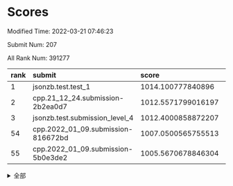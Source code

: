 # Scores

Modified Time: 2022-03-21 07:46:23

Submit Num: 207

All Rank Num: 391277

| rank |               submit               |       score        |       sigma        | pk_num |
| :--- | :--------------------------------- | :----------------- | :----------------- | :----- |
| 1    | jsonzb.test.test_1                 | 1014.100777840896  | 0.8148318687534519 | 7565   |
| 2    | cpp.21_12_24.submission-2b2ea0d7   | 1012.5571799016197 | 0.772003247369339  | 7566   |
| 3    | jsonzb.test.submission_level_4     | 1012.4000858872207 | 0.7857684124652672 | 7563   |
| 54   | cpp.2022_01_09.submission-816672bd | 1007.0500565755513 | 0.7309340317420242 | 7561   |
| 55   | cpp.2022_01_09.submission-5b0e3de2 | 1005.5670678846304 | 0.7189559082244111 | 7564   |


<details>
<summary>全部</summary>

| rank |                 submit                 |       score        |       sigma        | pk_num |
| :--- | :------------------------------------- | :----------------- | :----------------- | :----- |
| 1    | jsonzb.test.test_1                     | 1014.100777840896  | 0.8148318687534519 | 7565   |
| 2    | cpp.21_12_24.submission-2b2ea0d7       | 1012.5571799016197 | 0.772003247369339  | 7566   |
| 3    | jsonzb.test.submission_level_4         | 1012.4000858872207 | 0.7857684124652672 | 7563   |
| 4    | gobigger.level_3.submission_level_3_2  | 1011.6800294105117 | 0.7580162974645994 | 7562   |
| 5    | gobigger.level_3.submission_level_3_0  | 1011.6391998442912 | 0.7677494551137177 | 7560   |
| 6    | gobigger.level_3.submission_level_3_15 | 1011.5810194202642 | 0.7821945898799066 | 7561   |
| 7    | gobigger.level_3.submission_level_3_6  | 1011.4314490425949 | 0.7524654726678316 | 7559   |
| 8    | gobigger.level_3.submission_level_3_36 | 1011.297556653527  | 0.7629087328235532 | 7561   |
| 9    | gobigger.level_3.submission_level_3_26 | 1011.2546945009416 | 0.7681222249883636 | 7562   |
| 10   | gobigger.level_3.submission_level_3_43 | 1010.8200881606613 | 0.7545150793067729 | 7560   |
| 11   | gobigger.level_3.submission_level_3_3  | 1010.8156783146403 | 0.781996588278788  | 7559   |
| 12   | gobigger.level_3.submission_level_3_10 | 1010.7985497062068 | 0.7630078012304917 | 7562   |
| 13   | gobigger.level_3.submission_level_3_47 | 1010.7316953684277 | 0.7445817879233211 | 7561   |
| 14   | gobigger.level_3.submission_level_3_7  | 1010.4604962650768 | 0.7936872873297673 | 7561   |
| 15   | gobigger.level_3.submission_level_3_46 | 1010.4299937334697 | 0.7534194618756336 | 7563   |
| 16   | gobigger.level_3.submission_level_3_29 | 1010.3935953202621 | 0.7518852407051986 | 7563   |
| 17   | gobigger.level_3.submission_level_3_5  | 1010.3289179851733 | 0.7533324320820172 | 7565   |
| 18   | gobigger.level_3.submission_level_3_49 | 1010.2702593514    | 0.7718017562984795 | 7561   |
| 19   | gobigger.level_3.submission_level_3_11 | 1010.2128095007912 | 0.7749961313788392 | 7561   |
| 20   | gobigger.level_3.submission_level_3_31 | 1010.1977505965467 | 0.7454920358164067 | 7563   |
| 21   | gobigger.level_3.submission_level_3_37 | 1010.1774223068769 | 0.7768825414225125 | 7564   |
| 22   | gobigger.level_3.submission_level_3_35 | 1010.1274179429082 | 0.7677759553886169 | 7556   |
| 23   | gobigger.level_3.submission_level_3_14 | 1010.1109377134032 | 0.7476472248947236 | 7560   |
| 24   | gobigger.level_3.submission_level_3_34 | 1010.1018007860717 | 0.7681105204858847 | 7565   |
| 25   | gobigger.level_3.submission_level_3_44 | 1010.0782086688595 | 0.7674460702747401 | 7555   |
| 26   | gobigger.level_3.submission_level_3_21 | 1010.065298764612  | 0.7658567496128281 | 7562   |
| 27   | gobigger.level_3.submission_level_3_45 | 1009.9865969207159 | 0.7594314100516719 | 7561   |
| 28   | gobigger.level_3.submission_level_3_4  | 1009.9655934644043 | 0.7738051901402564 | 7560   |
| 29   | gobigger.level_3.submission_level_3_12 | 1009.9528199636976 | 0.7640049611961776 | 7563   |
| 30   | gobigger.level_3.submission_level_3_42 | 1009.9516663106436 | 0.7550264980257362 | 7559   |
| 31   | gobigger.level_3.submission_level_3_22 | 1009.943930354536  | 0.7527753561492175 | 7564   |
| 32   | gobigger.level_3.submission_level_3_8  | 1009.8835395438899 | 0.7757393495675186 | 7563   |
| 33   | gobigger.level_3.submission_level_3_19 | 1009.8457200749143 | 0.7465278552035486 | 7561   |
| 34   | gobigger.level_3.submission_level_3_33 | 1009.8326406374058 | 0.7594203615396433 | 7562   |
| 35   | gobigger.level_3.submission_level_3_17 | 1009.7438404687081 | 0.7554885824192025 | 7562   |
| 36   | gobigger.level_3.submission_level_3_16 | 1009.6836516331442 | 0.7755255773431651 | 7559   |
| 37   | gobigger.level_3.submission_level_3_18 | 1009.6457624511531 | 0.770270727331116  | 7563   |
| 38   | gobigger.level_3.submission_level_3_23 | 1009.5807326281621 | 0.7516902965642996 | 7559   |
| 39   | gobigger.level_3.submission_level_3_1  | 1009.5638621403986 | 0.7365310588954108 | 7559   |
| 40   | gobigger.level_3.submission_level_3_27 | 1009.5610843471233 | 0.7436345688355561 | 7561   |
| 41   | gobigger.level_3.submission_level_3_39 | 1009.5292893079263 | 0.7495097400159617 | 7560   |
| 42   | gobigger.level_3.submission_level_3_28 | 1009.3900317623588 | 0.7380649745645136 | 7559   |
| 43   | gobigger.level_3.submission_level_3_38 | 1009.1663907441686 | 0.7543351719955814 | 7561   |
| 44   | gobigger.level_3.submission_level_3_24 | 1009.0967460774112 | 0.7783018146960905 | 7561   |
| 45   | gobigger.level_3.submission_level_3_20 | 1009.0237091118316 | 0.7387230693690682 | 7564   |
| 46   | gobigger.level_3.submission_level_3_40 | 1008.9433289323282 | 0.7271932702210725 | 7563   |
| 47   | gobigger.level_3.submission_level_3_9  | 1008.9239565777417 | 0.7465455393394966 | 7564   |
| 48   | gobigger.level_3.submission_level_3_30 | 1008.9048173926991 | 0.7689390843351754 | 7560   |
| 49   | gobigger.level_3.submission_level_3_13 | 1008.8828822679865 | 0.7424643388387588 | 7561   |
| 50   | gobigger.level_3.submission_level_3_41 | 1008.8218633215257 | 0.7509002220342279 | 7556   |
| 51   | gobigger.level_3.submission_level_3_32 | 1008.5666419546703 | 0.7321968694126664 | 7559   |
| 52   | gobigger.level_3.submission_level_3_25 | 1008.493833688655  | 0.746448765171475  | 7566   |
| 53   | gobigger.level_3.submission_level_3_48 | 1008.1075539817547 | 0.7393485261039129 | 7562   |
| 54   | cpp.2022_01_09.submission-816672bd     | 1007.0500565755513 | 0.7309340317420242 | 7561   |
| 55   | cpp.2022_01_09.submission-5b0e3de2     | 1005.5670678846304 | 0.7189559082244111 | 7564   |
| 56   | gobigger.level_1.submission_level_1_45 | 1004.649500139901  | 0.7200712901957991 | 7563   |
| 57   | gobigger.level_1.submission_level_1_27 | 1004.5605588039269 | 0.6998324764111553 | 7566   |
| 58   | gobigger.level_1.submission_level_1_3  | 1004.4188109192366 | 0.7199637941408776 | 7562   |
| 59   | gobigger.level_1.submission_level_1_1  | 1004.2398229796569 | 0.7254371882740652 | 7564   |
| 60   | gobigger.level_1.submission_level_1_37 | 1004.2003135237609 | 0.7347600931475637 | 7558   |
| 61   | gobigger.level_1.submission_level_1_38 | 1004.0329313222709 | 0.7241749994350365 | 7564   |
| 62   | gobigger.level_1.submission_level_1_21 | 1003.9466854659212 | 0.7191265740759809 | 7562   |
| 63   | gobigger.level_1.submission_level_1_8  | 1003.9415937035443 | 0.7195528622348321 | 7561   |
| 64   | gobigger.level_1.submission_level_1_18 | 1003.93131962209   | 0.7127769923490591 | 7554   |
| 65   | gobigger.level_1.submission_level_1_15 | 1003.9242131917564 | 0.7092519302911502 | 7562   |
| 66   | gobigger.level_1.submission_level_1_17 | 1003.9213678450393 | 0.7352015415658253 | 7562   |
| 67   | gobigger.level_1.submission_level_1_5  | 1003.8877724335497 | 0.7139180069426978 | 7562   |
| 68   | gobigger.level_1.submission_level_1_40 | 1003.8574912524442 | 0.7328355908298203 | 7562   |
| 69   | gobigger.level_1.submission_level_1_26 | 1003.7934803001028 | 0.7161833157685058 | 7560   |
| 70   | gobigger.level_1.submission_level_1_46 | 1003.7920048950193 | 0.7178526287449618 | 7556   |
| 71   | gobigger.level_1.submission_level_1_49 | 1003.7763742229689 | 0.710517964446787  | 7561   |
| 72   | gobigger.level_1.submission_level_1_24 | 1003.7622311432654 | 0.7175096181199674 | 7564   |
| 73   | gobigger.level_1.submission_level_1_0  | 1003.6622916330523 | 0.712408017076885  | 7552   |
| 74   | gobigger.level_1.submission_level_1_35 | 1003.6582635644761 | 0.7247852082875504 | 7561   |
| 75   | gobigger.level_1.submission_level_1_20 | 1003.6009782213587 | 0.7102511489159099 | 7557   |
| 76   | gobigger.level_1.submission_level_1_13 | 1003.4899255774172 | 0.7122395173283415 | 7558   |
| 77   | gobigger.level_1.submission_level_1_41 | 1003.4143555974537 | 0.7319766775560909 | 7563   |
| 78   | gobigger.level_1.submission_level_1_36 | 1003.3904390386629 | 0.7187243211241682 | 7562   |
| 79   | gobigger.level_1.submission_level_1_4  | 1003.3835391663048 | 0.7157448529224291 | 7566   |
| 80   | gobigger.level_1.submission_level_1_43 | 1003.3746108538219 | 0.712112481330274  | 7563   |
| 81   | gobigger.level_1.submission_level_1_29 | 1003.1988527349754 | 0.7175835859675819 | 7561   |
| 82   | gobigger.level_1.submission_level_1_19 | 1003.159980879128  | 0.7105840693419059 | 7560   |
| 83   | gobigger.level_1.submission_level_1_34 | 1003.1487495338364 | 0.7097971717865573 | 7561   |
| 84   | gobigger.level_1.submission_level_1_2  | 1003.1178779196896 | 0.7039963080994133 | 7562   |
| 85   | gobigger.level_1.submission_level_1_25 | 1003.1113313778266 | 0.7218943578444946 | 7563   |
| 86   | gobigger.level_1.submission_level_1_9  | 1003.1095958876587 | 0.7305504449509587 | 7564   |
| 87   | gobigger.level_1.submission_level_1_28 | 1003.0839032776047 | 0.7184433828540607 | 7571   |
| 88   | gobigger.level_1.submission_level_1_22 | 1003.0401622066835 | 0.7166500947985136 | 7559   |
| 89   | gobigger.level_1.submission_level_1_33 | 1003.0269506514516 | 0.7064164359963512 | 7558   |
| 90   | gobigger.level_1.submission_level_1_42 | 1002.9638182610565 | 0.7097265135900168 | 7560   |
| 91   | gobigger.level_1.submission_level_1_23 | 1002.7912268376678 | 0.7169475644508788 | 7564   |
| 92   | gobigger.level_1.submission_level_1_44 | 1002.7595203761891 | 0.7115845619871588 | 7562   |
| 93   | gobigger.level_1.submission_level_1_11 | 1002.6954736865097 | 0.7128191124614714 | 7563   |
| 94   | gobigger.level_1.submission_level_1_47 | 1002.692039779614  | 0.7115735446452062 | 7561   |
| 95   | gobigger.level_1.submission_level_1_32 | 1002.685825569986  | 0.719748399924343  | 7555   |
| 96   | gobigger.level_1.submission_level_1_39 | 1002.6782833486475 | 0.7115526315099981 | 7561   |
| 97   | gobigger.level_1.submission_level_1_48 | 1002.6519956047538 | 0.7099846317837516 | 7556   |
| 98   | gobigger.level_1.submission_level_1_30 | 1002.6340275533684 | 0.7154162333372736 | 7562   |
| 99   | gobigger.level_1.submission_level_1_14 | 1002.6262482200374 | 0.7274733046189337 | 7569   |
| 100  | gobigger.level_1.submission_level_1_31 | 1002.5354146911626 | 0.7168018638541545 | 7563   |
| 101  | gobigger.level_1.submission_level_1_7  | 1002.4352749066481 | 0.708259069804455  | 7561   |
| 102  | gobigger.level_1.submission_level_1_16 | 1002.230180150904  | 0.7151945560150493 | 7557   |
| 103  | gobigger.level_1.submission_level_1_6  | 1002.0084786651723 | 0.715054990205126  | 7559   |
| 104  | gobigger.level_1.submission_level_1_12 | 1002.0021456267451 | 0.7129516095884292 | 7563   |
| 105  | gobigger.level_1.submission_level_1_10 | 1001.9016641856077 | 0.7154115314760982 | 7566   |
| 106  | gobigger.random.submission_random_34   | 997.2337904887582  | 0.7011431490210437 | 7557   |
| 107  | gobigger.random.submission_random_30   | 996.994028609837   | 0.7033462129794106 | 7560   |
| 108  | gobigger.random.submission_random_7    | 996.7689805617123  | 0.7131024993431097 | 7562   |
| 109  | gobigger.random.submission_random_45   | 996.6709175290779  | 0.7111024526882544 | 7553   |
| 110  | gobigger.random.submission_random_20   | 996.5931670441817  | 0.702912764318806  | 7557   |
| 111  | gobigger.random.submission_random_19   | 996.5660835814091  | 0.7130816392080521 | 7563   |
| 112  | gobigger.random.submission_random_22   | 996.5482685363925  | 0.6998673224001657 | 7559   |
| 113  | gobigger.random.submission_random_13   | 996.5162261464312  | 0.703261323495828  | 7556   |
| 114  | gobigger.random.submission_random_28   | 996.5111605871128  | 0.7151568735255861 | 7563   |
| 115  | gobigger.random.submission_random_11   | 996.4819426056434  | 0.706686295855673  | 7561   |
| 116  | gobigger.random.submission_random_3    | 996.4789270889326  | 0.705095385734501  | 7555   |
| 117  | gobigger.random.submission_random_12   | 996.4726693178202  | 0.7077196537025837 | 7561   |
| 118  | gobigger.random.submission_random_48   | 996.4609054275593  | 0.7071257630944203 | 7565   |
| 119  | gobigger.random.submission_random_26   | 996.4446420434277  | 0.7064430192331905 | 7558   |
| 120  | gobigger.random.submission_random_2    | 996.3838724712496  | 0.7106449471898328 | 7562   |
| 121  | gobigger.random.submission_random_36   | 996.3680044317173  | 0.7210332021985542 | 7558   |
| 122  | gobigger.random.submission_random_18   | 996.2961703006334  | 0.7223261506643591 | 7556   |
| 123  | gobigger.random.submission_random_9    | 996.2106927691661  | 0.7127376232954579 | 7561   |
| 124  | gobigger.random.submission_random_47   | 996.1950247286036  | 0.7131004839827297 | 7560   |
| 125  | gobigger.random.submission_random_33   | 996.1716844968661  | 0.7136126137802601 | 7557   |
| 126  | gobigger.random.submission_random_42   | 996.1446233228405  | 0.7209460553776724 | 7562   |
| 127  | gobigger.random.submission_random_39   | 996.1389195287089  | 0.7197020152600876 | 7559   |
| 128  | gobigger.random.submission_random_16   | 996.1135804078078  | 0.7020711096471903 | 7561   |
| 129  | gobigger.random.submission_random_31   | 996.0413810541747  | 0.7014568213147221 | 7561   |
| 130  | gobigger.random.submission_random_1    | 996.0330578618252  | 0.7087950584264295 | 7562   |
| 131  | gobigger.random.submission_random_21   | 995.9830288912617  | 0.7203942932209683 | 7559   |
| 132  | gobigger.random.submission_random_41   | 995.9563874996313  | 0.7087998807913352 | 7561   |
| 133  | gobigger.random.submission_random_43   | 995.9484787511161  | 0.7111170791334078 | 7564   |
| 134  | gobigger.random.submission_random_38   | 995.885742286975   | 0.6950576519769998 | 7561   |
| 135  | gobigger.random.submission_random_17   | 995.8365448123636  | 0.7077968719749703 | 7566   |
| 136  | gobigger.random.submission_random_24   | 995.8172699142689  | 0.7120942303511166 | 7559   |
| 137  | gobigger.random.submission_random_0    | 995.8133759173016  | 0.7185247130886935 | 7562   |
| 138  | gobigger.random.submission_random_44   | 995.7941644375426  | 0.7037454391974949 | 7556   |
| 139  | gobigger.random.submission_random_14   | 995.7669173154212  | 0.7143956120921187 | 7559   |
| 140  | gobigger.random.submission_random_37   | 995.6629720231501  | 0.7100335124696359 | 7561   |
| 141  | gobigger.random.submission_random_15   | 995.5967236404545  | 0.7090513683532388 | 7563   |
| 142  | gobigger.random.submission_random_25   | 995.4744846511772  | 0.7123915541742868 | 7558   |
| 143  | gobigger.random.submission_random_46   | 995.4527375171865  | 0.7065859433174831 | 7565   |
| 144  | gobigger.random.submission_random_32   | 995.429474935264   | 0.7073116211898209 | 7558   |
| 145  | gobigger.random.submission_random_5    | 995.4086930666186  | 0.7088588385780207 | 7562   |
| 146  | gobigger.random.submission_random_23   | 995.4050176606924  | 0.7312912069040678 | 7553   |
| 147  | gobigger.random.submission_random_49   | 995.3734681895942  | 0.7079069657222085 | 7562   |
| 148  | gobigger.random.submission_random_27   | 995.2884720302895  | 0.6981136839491431 | 7563   |
| 149  | gobigger.random.submission_random_8    | 995.2855973465746  | 0.7183037360497725 | 7558   |
| 150  | gobigger.random.submission_random_4    | 995.2034684215778  | 0.7131260693282664 | 7559   |
| 151  | gobigger.random.submission_random_40   | 995.125347813962   | 0.7217061604663786 | 7566   |
| 152  | gobigger.random.submission_random_6    | 995.0637083737056  | 0.7098870603367218 | 7561   |
| 153  | gobigger.random.submission_random_35   | 994.9087344132446  | 0.7174324109756287 | 7561   |
| 154  | gobigger.random.submission_random_10   | 994.5174951444975  | 0.7175515135159076 | 7562   |
| 155  | gobigger.random.submission_random_29   | 994.0958464850314  | 0.7583998381674759 | 7556   |
| 156  | gobigger.level_2.submission_level_2_37 | 993.9498398296573  | 0.7341482518539669 | 7563   |
| 157  | gobigger.level_2.submission_level_2_5  | 993.6361526942205  | 0.7187713918065279 | 7558   |
| 158  | gobigger.level_2.submission_level_2_44 | 993.5348612445523  | 0.7446489065385637 | 7567   |
| 159  | gobigger.level_2.submission_level_2_0  | 993.3767957220409  | 0.7302118280920185 | 7558   |
| 160  | gobigger.level_2.submission_level_2_32 | 993.1141677639737  | 0.7204131022866311 | 7564   |
| 161  | gobigger.level_2.submission_level_2_18 | 992.9629468164032  | 0.7347163822449762 | 7564   |
| 162  | gobigger.level_2.submission_level_2_10 | 992.9396016189036  | 0.7324803973693013 | 7559   |
| 163  | gobigger.level_2.submission_level_2_30 | 992.9261193713428  | 0.7211186115947537 | 7559   |
| 164  | gobigger.level_2.submission_level_2_49 | 992.8824076262549  | 0.7419156572706224 | 7559   |
| 165  | gobigger.level_2.submission_level_2_38 | 992.8680238533384  | 0.7391080120642248 | 7562   |
| 166  | gobigger.level_2.submission_level_2_13 | 992.8424016302754  | 0.7255078907800441 | 7563   |
| 167  | gobigger.level_2.submission_level_2_42 | 992.8360382604413  | 0.7378337139499602 | 7567   |
| 168  | gobigger.level_2.submission_level_2_1  | 992.7089752421085  | 0.7324744992135632 | 7564   |
| 169  | gobigger.level_2.submission_level_2_34 | 992.7004639575538  | 0.7388590661336542 | 7562   |
| 170  | gobigger.level_2.submission_level_2_27 | 992.5664760149753  | 0.7457307913151144 | 7558   |
| 171  | gobigger.level_2.submission_level_2_3  | 992.5530611684978  | 0.7449114908535166 | 7562   |
| 172  | gobigger.level_2.submission_level_2_29 | 992.4278574116065  | 0.7365549896576393 | 7559   |
| 173  | gobigger.level_2.submission_level_2_22 | 992.4076045645563  | 0.7499428896392903 | 7565   |
| 174  | gobigger.level_2.submission_level_2_8  | 992.3532244173911  | 0.7422879432492896 | 7562   |
| 175  | gobigger.level_2.submission_level_2_26 | 992.3220077966131  | 0.7249355105567715 | 7560   |
| 176  | gobigger.level_2.submission_level_2_14 | 992.3105199998905  | 0.7489367243292577 | 7563   |
| 177  | gobigger.level_2.submission_level_2_23 | 992.2821005981327  | 0.753378182994228  | 7557   |
| 178  | gobigger.level_2.submission_level_2_20 | 992.2535144162828  | 0.7459639189043182 | 7560   |
| 179  | gobigger.level_2.submission_level_2_7  | 992.1767588883669  | 0.7368202189432564 | 7562   |
| 180  | gobigger.level_2.submission_level_2_33 | 992.1718532709831  | 0.7357485385623779 | 7556   |
| 181  | gobigger.level_2.submission_level_2_28 | 992.0127533938456  | 0.7372835794965973 | 7563   |
| 182  | gobigger.level_2.submission_level_2_6  | 991.989667481662   | 0.741581404334173  | 7562   |
| 183  | gobigger.level_2.submission_level_2_24 | 991.963125159429   | 0.7475247363025043 | 7560   |
| 184  | gobigger.level_2.submission_level_2_11 | 991.961538421096   | 0.7672705726092085 | 7561   |
| 185  | gobigger.level_2.submission_level_2_40 | 991.9591806164234  | 0.7468290907162796 | 7562   |
| 186  | gobigger.level_2.submission_level_2_2  | 991.934387893781   | 0.7736647028944245 | 7567   |
| 187  | gobigger.level_2.submission_level_2_21 | 991.8990287549168  | 0.7549885344704161 | 7559   |
| 188  | gobigger.level_2.submission_level_2_4  | 991.8504008123082  | 0.7590586546022549 | 7559   |
| 189  | gobigger.level_2.submission_level_2_45 | 991.8230104970222  | 0.7334893833963319 | 7565   |
| 190  | gobigger.level_2.submission_level_2_16 | 991.7894463266582  | 0.735820961784047  | 7563   |
| 191  | gobigger.level_2.submission_level_2_39 | 991.7543188789846  | 0.7549183715033575 | 7559   |
| 192  | gobigger.level_2.submission_level_2_46 | 991.6925260009376  | 0.7606004154305988 | 7559   |
| 193  | gobigger.level_2.submission_level_2_35 | 991.5585900031615  | 0.7467598754982971 | 7558   |
| 194  | gobigger.level_2.submission_level_2_19 | 991.4452649972462  | 0.7620219257103552 | 7564   |
| 195  | gobigger.level_2.submission_level_2_36 | 991.429956083738   | 0.7487356527307883 | 7558   |
| 196  | gobigger.level_2.submission_level_2_15 | 991.4097943906071  | 0.7499496210645543 | 7555   |
| 197  | gobigger.level_2.submission_level_2_25 | 991.3731864214642  | 0.7618391788385609 | 7558   |
| 198  | gobigger.level_2.submission_level_2_17 | 991.2996199372915  | 0.7735105586861305 | 7561   |
| 199  | gobigger.level_2.submission_level_2_43 | 991.2263176242714  | 0.7564286166045279 | 7563   |
| 200  | gobigger.level_2.submission_level_2_48 | 991.1571173574915  | 0.7532496558517147 | 7560   |
| 201  | gobigger.level_2.submission_level_2_47 | 991.1428193930655  | 0.7633693553214781 | 7557   |
| 202  | gobigger.level_2.submission_level_2_41 | 990.9420320349011  | 0.7537510577995304 | 7558   |
| 203  | gobigger.level_2.submission_level_2_9  | 990.7703224136775  | 0.7711028200060341 | 7564   |
| 204  | gobigger.level_2.submission_level_2_31 | 990.632913160419   | 0.7741654892702345 | 7558   |
| 205  | gobigger.level_2.submission_level_2_12 | 990.5024952862301  | 0.7568007714162308 | 7559   |
| 206  | gobigger.none.submission_none_0        | 975.2791720730647  | 1.4498719421259227 | 7558   |
| 207  | gobigger.none.submission_none_1        | 973.9819551922702  | 1.6180884091897927 | 7561   |

</details>